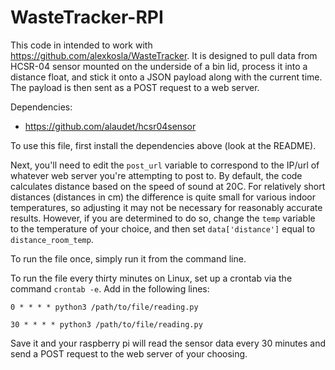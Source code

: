 # WasteTracker-RPI
This code in intended to work with https://github.com/alexkosla/WasteTracker.
It is designed to pull data from HCSR-04 sensor mounted on the underside of a bin lid, process it into a distance float, and stick it onto a JSON payload along with the current time. The payload is then sent as a POST request to a web server.

Dependencies:
* https://github.com/alaudet/hcsr04sensor

To use this file, first install the dependencies above (look at the README). 

Next, you'll need to edit the `post_url` variable to correspond to the IP/url of whatever web server you're attempting to post to. By default, the code calculates distance based on the speed of sound at 20C. For relatively short distances (distances in cm) the difference is quite small for various indoor temperatures, so adjusting it may not be necessary for reasonably accurate results. However, if you are determined to do so, change the `temp` variable to the temperature of your choice, and then set `data['distance']` equal to `distance_room_temp`.

To run the file once, simply run it from the command line.

To run the file every thirty minutes on Linux, set up a crontab via the command `crontab -e`. Add in the following lines:

`0 * * * * python3 /path/to/file/reading.py`

`30 * * * * python3 /path/to/file/reading.py`

Save it and your raspberry pi will read the sensor data every 30 minutes and send a POST request to the web server of your choosing.
